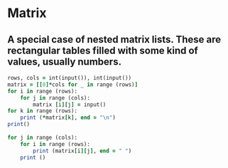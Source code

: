 Matrix 
======
A special case of nested matrix lists. 
These are rectangular tables filled with some kind of values, usually numbers.
----
````ruby
rows, cols = int(input()), int(input())
matrix = [[0]*cols for _ in range (rows)]
for i in range (rows):
    for j in range (cols):
        matrix [i][j] = input()
for k in range (rows):
    print (*matrix[k], end = "\n")
print()
    
for j in range (cols):
    for i in range (rows):
        print (matrix[i][j], end = " ")
    print ()
````

